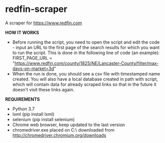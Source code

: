 # redfin-scraper
A scraper for https://www.redfin.com

**HOW IT WORKS**
- Before running the script, you need to open the script and edit the code - input an URL to the first page of the search results for which you want to run the script. This is done in the following line of code (an example):<br/>
FIRST_PAGE_URL = "https://www.redfin.com/county/1825/NE/Lancaster-County/filter/max-days-on-market=3d"
- When the run is done, you should see a csv file with timestamped name created. You will also have a local database created in path with script, which will contain data for already scraped links so that in the future it doesn't visit these links again.

**REQUIREMENTS**
- Python 3.7
- lxml (pip install lxml)
- selenium (pip install selenium)
- Chrome web browser, keep updated to the last version
- chromedriver.exe placed on C:\ downloaded from http://chromedriver.chromium.org/downloads 



